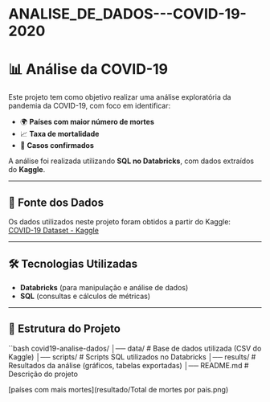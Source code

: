# ANALISE_DE_DADOS---COVID-19-2020

# 📊 Análise da COVID-19

Este projeto tem como objetivo realizar uma análise exploratória da pandemia da COVID-19, com foco em identificar:

- 🌍 **Países com maior número de mortes**  
- 📈 **Taxa de mortalidade**  
- 🦠 **Casos confirmados**  

A análise foi realizada utilizando **SQL no Databricks**, com dados extraídos do **Kaggle**.

---

## 🔎 Fonte dos Dados

Os dados utilizados neste projeto foram obtidos a partir do Kaggle:  
[COVID-19 Dataset - Kaggle](https://www.kaggle.com/)  

---

## 🛠️ Tecnologias Utilizadas

- **Databricks** (para manipulação e análise de dados)  
- **SQL** (consultas e cálculos de métricas)  

---

## 📂 Estrutura do Projeto

``bash
covid19-analise-dados/
│── data/               # Base de dados utilizada (CSV do Kaggle)
│── scripts/            # Scripts SQL utilizados no Databricks
│── results/            # Resultados da análise (gráficos, tabelas exportadas)
│── README.md           # Descrição do projeto




[países com mais mortes](resultado/Total de mortes por pais.png)




